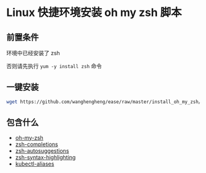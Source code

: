 # Linux 快捷环境安装 oh my zsh 脚本

## 前置条件

环境中已经安装了 zsh

否则请先执行 `yum -y install zsh` 命令

## 一键安装

```bash
wget https://github.com/wanghengheng/ease/raw/master/install_oh_my_zsh/install_oh_my_zsh.sh -O - | sh
```

## 包含什么

- [oh-my-zsh](https://github.com/robbyrussell/oh-my-zsh)
- [zsh-completions](https://github.com/zsh-users/zsh-completions)
- [zsh-autosuggestions](https://github.com/zsh-users/zsh-autosuggestions)
- [zsh-syntax-highlighting](https://github.com/zsh-users/zsh-syntax-highlighting)
- [kubectl-aliases](https://github.com/ahmetb/kubectl-aliases)
